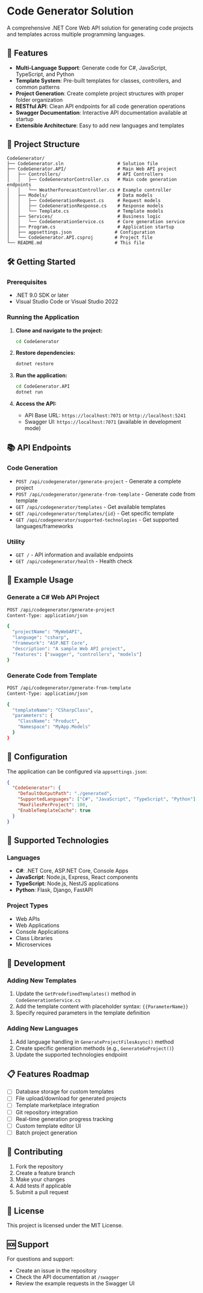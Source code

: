 # Code Generator Solution

A comprehensive .NET Core Web API solution for generating code projects and templates across multiple programming languages.

## 🚀 Features

- **Multi-Language Support**: Generate code for C#, JavaScript, TypeScript, and Python
- **Template System**: Pre-built templates for classes, controllers, and common patterns  
- **Project Generation**: Create complete project structures with proper folder organization
- **RESTful API**: Clean API endpoints for all code generation operations
- **Swagger Documentation**: Interactive API documentation available at startup
- **Extensible Architecture**: Easy to add new languages and templates

## 📁 Project Structure

```
CodeGenerator/
├── CodeGenerator.sln                    # Solution file
├── CodeGenerator.API/                   # Main Web API project
│   ├── Controllers/                     # API Controllers
│   │   ├── CodeGeneratorController.cs   # Main code generation endpoints
│   │   └── WeatherForecastController.cs # Example controller
│   ├── Models/                          # Data models
│   │   ├── CodeGenerationRequest.cs     # Request models
│   │   ├── CodeGenerationResponse.cs    # Response models
│   │   └── Template.cs                  # Template models
│   ├── Services/                        # Business logic
│   │   └── CodeGenerationService.cs     # Core generation service
│   ├── Program.cs                       # Application startup
│   ├── appsettings.json                # Configuration
│   └── CodeGenerator.API.csproj        # Project file
└── README.md                           # This file
```

## 🛠️ Getting Started

### Prerequisites

- .NET 9.0 SDK or later
- Visual Studio Code or Visual Studio 2022

### Running the Application

1. **Clone and navigate to the project:**
   ```bash
   cd CodeGenerator
   ```

2. **Restore dependencies:**
   ```bash
   dotnet restore
   ```

3. **Run the application:**
   ```bash
   cd CodeGenerator.API
   dotnet run
   ```

4. **Access the API:**
   - API Base URL: `https://localhost:7071` or `http://localhost:5241`
   - Swagger UI: `https://localhost:7071` (available in development mode)

## 📚 API Endpoints

### Code Generation
- `POST /api/codegenerator/generate-project` - Generate a complete project
- `POST /api/codegenerator/generate-from-template` - Generate code from template
- `GET /api/codegenerator/templates` - Get available templates
- `GET /api/codegenerator/templates/{id}` - Get specific template
- `GET /api/codegenerator/supported-technologies` - Get supported languages/frameworks

### Utility
- `GET /` - API information and available endpoints
- `GET /api/codegenerator/health` - Health check

## 🧪 Example Usage

### Generate a C# Web API Project

```bash
POST /api/codegenerator/generate-project
Content-Type: application/json

{
  "projectName": "MyWebAPI",
  "language": "csharp",
  "framework": "ASP.NET Core",
  "description": "A sample Web API project",
  "features": ["swagger", "controllers", "models"]
}
```

### Generate Code from Template

```bash
POST /api/codegenerator/generate-from-template
Content-Type: application/json

{
  "templateName": "CSharpClass",
  "parameters": {
    "ClassName": "Product",
    "Namespace": "MyApp.Models"
  }
}
```

## 🔧 Configuration

The application can be configured via `appsettings.json`:

```json
{
  "CodeGenerator": {
    "DefaultOutputPath": "./generated",
    "SupportedLanguages": ["C#", "JavaScript", "TypeScript", "Python"],
    "MaxFilesPerProject": 100,
    "EnableTemplateCache": true
  }
}
```

## 🎯 Supported Technologies

### Languages
- **C#**: .NET Core, ASP.NET Core, Console Apps
- **JavaScript**: Node.js, Express, React components
- **TypeScript**: Node.js, NestJS applications  
- **Python**: Flask, Django, FastAPI

### Project Types
- Web APIs
- Web Applications
- Console Applications
- Class Libraries
- Microservices

## 🔨 Development

### Adding New Templates

1. Update the `GetPredefinedTemplates()` method in `CodeGenerationService.cs`
2. Add the template content with placeholder syntax: `{{ParameterName}}`
3. Specify required parameters in the template definition

### Adding New Languages

1. Add language handling in `GenerateProjectFilesAsync()` method
2. Create specific generation methods (e.g., `GenerateGoProject()`)
3. Update the supported technologies endpoint

## 📋 Features Roadmap

- [ ] Database storage for custom templates
- [ ] File upload/download for generated projects
- [ ] Template marketplace integration
- [ ] Git repository integration
- [ ] Real-time generation progress tracking
- [ ] Custom template editor UI
- [ ] Batch project generation

## 🤝 Contributing

1. Fork the repository
2. Create a feature branch
3. Make your changes
4. Add tests if applicable
5. Submit a pull request

## 📄 License

This project is licensed under the MIT License.

## 🆘 Support

For questions and support:
- Create an issue in the repository
- Check the API documentation at `/swagger`
- Review the example requests in the Swagger UI
